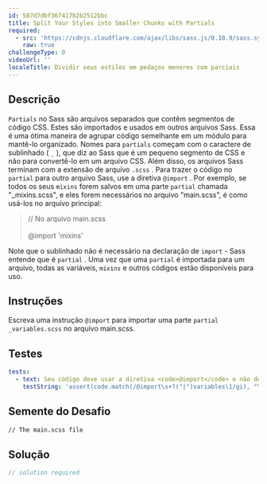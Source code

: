```yaml
---
id: 587d7dbf367417b2b2512bbc
title: Split Your Styles into Smaller Chunks with Partials
required:
  - src: 'https://cdnjs.cloudflare.com/ajax/libs/sass.js/0.10.9/sass.sync.min.js'
    raw: true
challengeType: 0
videoUrl: ''
localeTitle: Dividir seus estilos em pedaços menores com parciais
---
```


## Descrição
<section id="description"> <code>Partials</code> no Sass são arquivos separados que contêm segmentos de código CSS. Estes são importados e usados ​​em outros arquivos Sass. Essa é uma ótima maneira de agrupar código semelhante em um módulo para mantê-lo organizado. Nomes para <code>partials</code> começam com o caractere de sublinhado ( <code>_</code> ), que diz ao Sass que é um pequeno segmento de CSS e não para convertê-lo em um arquivo CSS. Além disso, os arquivos Sass terminam com a extensão de arquivo <code>.scss</code> . Para trazer o código no <code>partial</code> para outro arquivo Sass, use a diretiva <code>@import</code> . Por exemplo, se todos os seus <code>mixins</code> forem salvos em uma parte <code>partial</code> chamada &quot;_mixins.scss&quot;, e eles forem necessários no arquivo &quot;main.scss&quot;, é como usá-los no arquivo principal: <blockquote> // No arquivo main.scss <br><br> @import &#39;mixins&#39; </blockquote> Note que o sublinhado não é necessário na declaração de <code>import</code> - Sass entende que é <code>partial</code> . Uma vez que uma <code>partial</code> é importada para um arquivo, todas as variáveis, <code>mixins</code> e outros códigos estão disponíveis para uso. </section>

## Instruções
<section id="instructions"> Escreva uma instrução <code>@import</code> para importar uma parte <code>partial</code> <code>_variables.scss</code> no arquivo main.scss. </section>

## Testes
<section id='tests'>

```yml
tests:
  - text: Seu código deve usar a diretiva <code>@import</code> e não deve incluir o sublinhado no nome do arquivo.
    testString: 'assert(code.match(/@import\s+?("|")variables\1/gi), "Your code should use the <code>@import</code> directive, and should not include the underscore in the file name.");'

```

</section>

## Semente do Desafio
<section id='challengeSeed'>

<div id='html-seed'>

```html
// The main.scss file

```

</div>



</section>

## Solução
<section id='solution'>

```js
// solution required
```
</section>
